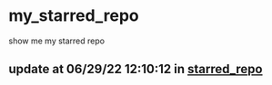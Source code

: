 # my_starred_repo
show me my starred repo

update at 06/29/22 12:10:12 in [starred_repo](./index.html)
---

